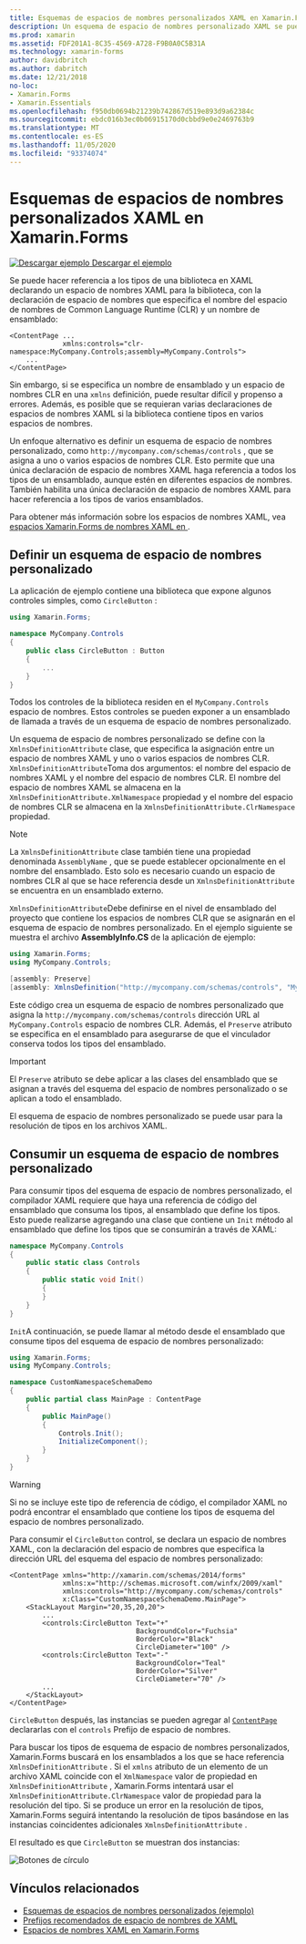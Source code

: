 ```yaml
---
title: Esquemas de espacios de nombres personalizados XAML en Xamarin.Forms
description: Un esquema de espacio de nombres personalizado XAML se puede definir con la clase XmlnsDefinitionAttribute, que especifica una asignación entre una dirección URL personalizada y uno o varios espacios de nombres CLR. El esquema de espacio de nombres personalizado se puede usar en las declaraciones de espacio de nombres XAML.
ms.prod: xamarin
ms.assetid: FDF201A1-8C35-4569-A728-F9B0A0C5B31A
ms.technology: xamarin-forms
author: davidbritch
ms.author: dabritch
ms.date: 12/21/2018
no-loc:
- Xamarin.Forms
- Xamarin.Essentials
ms.openlocfilehash: f950db0694b21239b742867d519e893d9a62384c
ms.sourcegitcommit: ebdc016b3ec0b06915170d0cbbd9e0e2469763b9
ms.translationtype: MT
ms.contentlocale: es-ES
ms.lasthandoff: 11/05/2020
ms.locfileid: "93374074"
---
```

# <a name="xaml-custom-namespace-schemas-in-no-locxamarinforms"></a>Esquemas de espacios de nombres personalizados XAML en Xamarin.Forms

[![Descargar ejemplo](~/media/shared/download.png) Descargar el ejemplo](/samples/xamarin/xamarin-forms-samples/xaml-customnamespaceschemas)

Se puede hacer referencia a los tipos de una biblioteca en XAML declarando un espacio de nombres XAML para la biblioteca, con la declaración de espacio de nombres que especifica el nombre del espacio de nombres de Common Language Runtime (CLR) y un nombre de ensamblado:

```xaml
<ContentPage ...
             xmlns:controls="clr-namespace:MyCompany.Controls;assembly=MyCompany.Controls">
    ...
</ContentPage>
```

Sin embargo, si se especifica un nombre de ensamblado y un espacio de nombres CLR en una `xmlns` definición, puede resultar difícil y propenso a errores. Además, es posible que se requieran varias declaraciones de espacios de nombres XAML si la biblioteca contiene tipos en varios espacios de nombres.

Un enfoque alternativo es definir un esquema de espacio de nombres personalizado, como `http://mycompany.com/schemas/controls` , que se asigna a uno o varios espacios de nombres CLR. Esto permite que una única declaración de espacio de nombres XAML haga referencia a todos los tipos de un ensamblado, aunque estén en diferentes espacios de nombres. También habilita una única declaración de espacio de nombres XAML para hacer referencia a los tipos de varios ensamblados.

Para obtener más información sobre los espacios de nombres XAML, vea [espacios Xamarin.Forms de nombres XAML en ](namespaces.md).

## <a name="defining-a-custom-namespace-schema"></a>Definir un esquema de espacio de nombres personalizado

La aplicación de ejemplo contiene una biblioteca que expone algunos controles simples, como `CircleButton` :

```csharp
using Xamarin.Forms;

namespace MyCompany.Controls
{
    public class CircleButton : Button
    {
        ...
    }
}
```

Todos los controles de la biblioteca residen en el `MyCompany.Controls` espacio de nombres. Estos controles se pueden exponer a un ensamblado de llamada a través de un esquema de espacio de nombres personalizado.

Un esquema de espacio de nombres personalizado se define con la `XmlnsDefinitionAttribute` clase, que especifica la asignación entre un espacio de nombres XAML y uno o varios espacios de nombres CLR. `XmlnsDefinitionAttribute`Toma dos argumentos: el nombre del espacio de nombres XAML y el nombre del espacio de nombres CLR. El nombre del espacio de nombres XAML se almacena en la `XmlnsDefinitionAttribute.XmlNamespace` propiedad y el nombre del espacio de nombres CLR se almacena en la `XmlnsDefinitionAttribute.ClrNamespace` propiedad.

> [!NOTE]
> La `XmlnsDefinitionAttribute` clase también tiene una propiedad denominada `AssemblyName` , que se puede establecer opcionalmente en el nombre del ensamblado. Esto solo es necesario cuando un espacio de nombres CLR al que se hace referencia desde un `XmlnsDefinitionAttribute` se encuentra en un ensamblado externo.

`XmlnsDefinitionAttribute`Debe definirse en el nivel de ensamblado del proyecto que contiene los espacios de nombres CLR que se asignarán en el esquema de espacio de nombres personalizado. En el ejemplo siguiente se muestra el archivo **AssemblyInfo.CS** de la aplicación de ejemplo:

```csharp
using Xamarin.Forms;
using MyCompany.Controls;

[assembly: Preserve]
[assembly: XmlnsDefinition("http://mycompany.com/schemas/controls", "MyCompany.Controls")]
```

Este código crea un esquema de espacio de nombres personalizado que asigna la `http://mycompany.com/schemas/controls` dirección URL al `MyCompany.Controls` espacio de nombres CLR. Además, el `Preserve` atributo se especifica en el ensamblado para asegurarse de que el vinculador conserva todos los tipos del ensamblado.

> [!IMPORTANT]
> El `Preserve` atributo se debe aplicar a las clases del ensamblado que se asignan a través del esquema del espacio de nombres personalizado o se aplican a todo el ensamblado.

El esquema de espacio de nombres personalizado se puede usar para la resolución de tipos en los archivos XAML.

## <a name="consuming-a-custom-namespace-schema"></a>Consumir un esquema de espacio de nombres personalizado

Para consumir tipos del esquema de espacio de nombres personalizado, el compilador XAML requiere que haya una referencia de código del ensamblado que consuma los tipos, al ensamblado que define los tipos. Esto puede realizarse agregando una clase que contiene un `Init` método al ensamblado que define los tipos que se consumirán a través de XAML:

```csharp
namespace MyCompany.Controls
{
    public static class Controls
    {
        public static void Init()
        {
        }
    }
}
```

`Init`A continuación, se puede llamar al método desde el ensamblado que consume tipos del esquema de espacio de nombres personalizado:

```csharp
using Xamarin.Forms;
using MyCompany.Controls;

namespace CustomNamespaceSchemaDemo
{
    public partial class MainPage : ContentPage
    {
        public MainPage()
        {
            Controls.Init();
            InitializeComponent();
        }
    }
}
```

> [!WARNING]
> Si no se incluye este tipo de referencia de código, el compilador XAML no podrá encontrar el ensamblado que contiene los tipos de esquema del espacio de nombres personalizado.

Para consumir el `CircleButton` control, se declara un espacio de nombres XAML, con la declaración del espacio de nombres que especifica la dirección URL del esquema del espacio de nombres personalizado:

```xaml
<ContentPage xmlns="http://xamarin.com/schemas/2014/forms"
             xmlns:x="http://schemas.microsoft.com/winfx/2009/xaml"
             xmlns:controls="http://mycompany.com/schemas/controls"
             x:Class="CustomNamespaceSchemaDemo.MainPage">
    <StackLayout Margin="20,35,20,20">
        ...
        <controls:CircleButton Text="+"
                               BackgroundColor="Fuchsia"
                               BorderColor="Black"
                               CircleDiameter="100" />
        <controls:CircleButton Text="-"
                               BackgroundColor="Teal"
                               BorderColor="Silver"
                               CircleDiameter="70" />
        ...
    </StackLayout>
</ContentPage>
```

`CircleButton` después, las instancias se pueden agregar al [`ContentPage`](xref:Xamarin.Forms.ContentPage) declararlas con el `controls` Prefijo de espacio de nombres.

Para buscar los tipos de esquema de espacio de nombres personalizados, Xamarin.Forms buscará en los ensamblados a los que se hace referencia `XmlnsDefinitionAttribute` . Si el `xmlns` atributo de un elemento de un archivo XAML coincide con el `XmlNamespace` valor de propiedad en `XmlnsDefinitionAttribute` , Xamarin.Forms intentará usar el `XmlnsDefinitionAttribute.ClrNamespace` valor de propiedad para la resolución del tipo. Si se produce un error en la resolución de tipos, Xamarin.Forms seguirá intentando la resolución de tipos basándose en las instancias coincidentes adicionales `XmlnsDefinitionAttribute` .

El resultado es que `CircleButton` se muestran dos instancias:

![Botones de círculo](custom-namespace-schemas-images/circle-buttons.png "Botones de círculo")

## <a name="related-links"></a>Vínculos relacionados

- [Esquemas de espacios de nombres personalizados (ejemplo)](/samples/xamarin/xamarin-forms-samples/xaml-customnamespaceschemas)
- [Prefijos recomendados de espacio de nombres de XAML](custom-prefix.md)
- [Espacios de nombres XAML en Xamarin.Forms](namespaces.md)